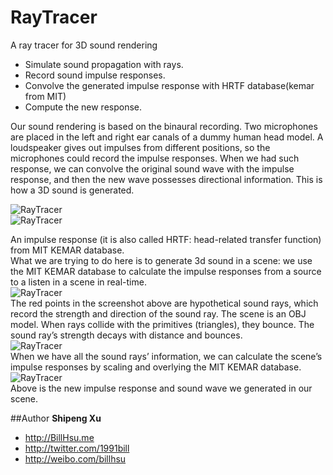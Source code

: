 RayTracer
=========

A ray tracer for 3D sound rendering

* Simulate sound propagation with rays.
* Record sound impulse responses.
* Convolve the generated impulse response with HRTF database(kemar from MIT)
* Compute the new response.

Our sound rendering is based on the binaural recording. Two microphones are placed in the left and right ear canals of a dummy human head model. A loudspeaker gives out impulses from different positions, so the microphones could record the impulse responses. When we had such response, we can convolve the original sound wave with the impulse response, and then the new wave possesses directional information. This is how a 3D sound is generated.

![RayTracer](https://github.com/billhsu/RayTracer/raw/master/doc/br.png)  
![RayTracer](https://github.com/billhsu/RayTracer/raw/master/doc/fig1.jpg)  

An impulse response (it is also called HRTF: head-related transfer function) from MIT KEMAR database.  
What we are trying to do here is to generate 3d sound in a scene: we use the MIT KEMAR database to calculate the impulse responses from a source to a listen in a scene in real-time.  
![RayTracer](https://github.com/billhsu/RayTracer/raw/master/doc/capture.png)  
The red points in the screenshot above are hypothetical sound rays, which record the strength and direction of the sound ray. The scene is an OBJ model. When rays collide with the primitives (triangles), they bounce. The sound ray’s strength decays with distance and bounces.  
![RayTracer](https://github.com/billhsu/RayTracer/raw/master/doc/results.png)  
When we have all the sound rays’ information, we can calculate the scene’s impulse responses by scaling and overlying the MIT KEMAR database.  
![RayTracer](https://github.com/billhsu/RayTracer/raw/master/doc/new_response.png)  
Above is the new impulse response and sound wave we generated in our scene.

##Author
**Shipeng Xu**

+ http://BillHsu.me
+ http://twitter.com/1991bill
+ http://weibo.com/billhsu
